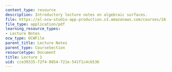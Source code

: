 ```yaml
---
content_type: resource
description: Introductory lecture notes on algebraic surfaces.
file: https://ol-ocw-studio-app-production.s3.amazonaws.com/courses/18-727-topics-in-algebraic-geometry-algebraic-surfaces-spring-2008/cce30335f2f48854721e541f1c4cb536_lect1.pdf
file_type: application/pdf
learning_resource_types:
- Lecture Notes
ocw_type: OCWFile
parent_title: Lecture Notes
parent_type: CourseSection
resourcetype: Document
title: Lecture 1
uid: cce30335-f2f4-8854-721e-541f1c4cb536
---
```

